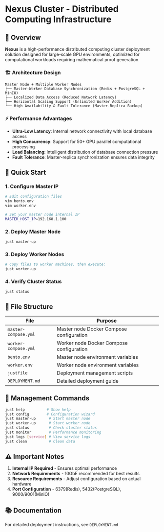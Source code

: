 # Nexus Cluster - Distributed Computing Infrastructure

## 📖 Overview

**Nexus** is a high-performance distributed computing cluster deployment solution designed for large-scale GPU environments, optimized for computational workloads requiring mathematical proof generation.

### 🏗️ Architecture Design

```
Master Node + Multiple Worker Nodes
├── Master-Worker Database Synchronization (Redis + PostgreSQL + MinIO)
├── Localized Data Access (Reduced Network Latency)
├── Horizontal Scaling Support (Unlimited Worker Addition)
└── High Availability & Fault Tolerance (Master-Replica Backup)
```

### ⚡ Performance Advantages

- **Ultra-Low Latency**: Internal network connectivity with local database access
- **High Concurrency**: Support for 50+ GPU parallel computational processing
- **Load Balancing**: Intelligent distribution of database connection pressure
- **Fault Tolerance**: Master-replica synchronization ensures data integrity

## 🚀 Quick Start

### 1. Configure Master IP
```bash
# Edit configuration files
vim bento.env
vim worker.env

# Set your master node internal IP
MASTER_HOST_IP=192.168.1.100
```

### 2. Deploy Master Node
```bash
just master-up
```

### 3. Deploy Worker Nodes
```bash
# Copy files to worker machines, then execute:
just worker-up
```

### 4. Verify Cluster Status
```bash
just status
```

## 📁 File Structure

| File | Purpose |
|------|---------|
| `master-compose.yml` | Master node Docker Compose configuration |
| `worker-compose.yml` | Worker node Docker Compose configuration |
| `bento.env` | Master node environment variables |
| `worker.env` | Worker node environment variables |
| `justfile` | Deployment management scripts |
| `DEPLOYMENT.md` | Detailed deployment guide |

## 🔧 Management Commands

```bash
just help          # Show help
just config        # Configuration wizard
just master-up      # Start master node
just worker-up      # Start worker node
just status         # Check cluster status
just monitor        # Performance monitoring
just logs [service] # View service logs
just clean          # Clean data
```

## ⚠️ Important Notes

1. **Internal IP Required** - Ensures optimal performance
2. **Network Requirements** - 10GbE recommended for best results
3. **Resource Requirements** - Adjust configuration based on actual hardware
4. **Port Configuration** - 6379(Redis), 5432(PostgreSQL), 9000/9001(MinIO)

## 📚 Documentation

For detailed deployment instructions, see `DEPLOYMENT.md`